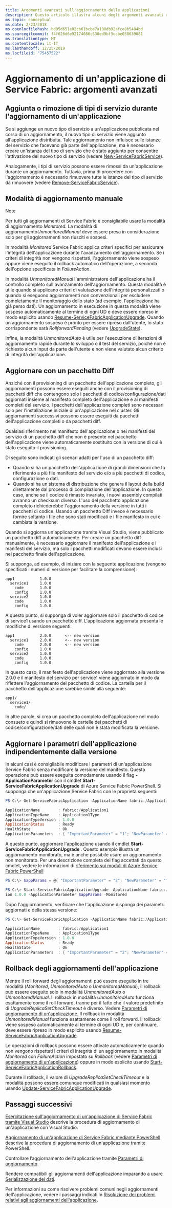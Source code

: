 ```yaml
---
title: Argomenti avanzati sull'aggiornamento delle applicazioni
description: Questo articolo illustra alcuni degli argomenti avanzati relativi all'aggiornamento di un'applicazione di Service Fabric.
ms.topic: conceptual
ms.date: 2/23/2018
ms.openlocfilehash: bd95d651e02cb61bcbe7a108db92afce8b5484bd
ms.sourcegitcommit: f4f626d6e92174086c530ed9bf3ccbe058639081
ms.translationtype: MT
ms.contentlocale: it-IT
ms.lasthandoff: 12/25/2019
ms.locfileid: "75457522"
---
```

# <a name="service-fabric-application-upgrade-advanced-topics"></a>Aggiornamento di un'applicazione di Service Fabric: argomenti avanzati
## <a name="adding-or-removing-service-types-during-an-application-upgrade"></a>Aggiunta o rimozione di tipi di servizio durante l'aggiornamento di un'applicazione
Se si aggiunge un nuovo tipo di servizio a un'applicazione pubblicata nel corso di un aggiornamento, il nuovo tipo di servizio viene aggiunto all'applicazione distribuita. Tale aggiornamento non influisce sulle istanze del servizio che facevano già parte dell'applicazione, ma è necessario creare un'istanza del tipo di servizio che è stato aggiunto per consentire l'attivazione del nuovo tipo di servizio (vedere [New-ServiceFabricService](https://docs.microsoft.com/powershell/module/servicefabric/new-servicefabricservice?view=azureservicefabricps)).

Analogamente, i tipi di servizio possono essere rimossi da un'applicazione durante un aggiornamento. Tuttavia, prima di procedere con l'aggiornamento è necessario rimuovere tutte le istanze del tipo di servizio da rimuovere (vedere [Remove-ServiceFabricService](https://docs.microsoft.com/powershell/module/servicefabric/remove-servicefabricservice?view=azureservicefabricps)).

## <a name="manual-upgrade-mode"></a>Modalità di aggiornamento manuale
> [!NOTE]
> Per tutti gli aggiornamenti di Service Fabric è consigliabile usare la modalità di aggiornamento *Monitored*.
> La modalità di aggiornamento*UnmonitoredManual* deve essere presa in considerazione solo per gli aggiornamenti non riusciti e sospesi. 
>
>

In modalità *Monitored* Service Fabric applica criteri specifici per assicurare l'integrità dell'applicazione durante l'avanzamento dell'aggiornamento. Se i criteri di integrità non vengono rispettati, l'aggiornamento viene sospeso oppure viene eseguito il rollback automatico dell'operazione, a seconda dell'opzione specificata in *FailureAction*.

In modalità *UnmonitoredManual* l'amministratore dell'applicazione ha il controllo completo sull'avanzamento dell'aggiornamento. Questa modalità è utile quando si applicano criteri di valutazione dell'integrità personalizzati o quando si eseguono aggiornamenti non convenzionali per escludere completamente il monitoraggio dello stato (ad esempio, l'applicazione ha già perso dati). Un aggiornamento in esecuzione in questa modalità viene sospeso automaticamente al termine di ogni UD e deve essere ripreso in modo esplicito usando [Resume-ServiceFabricApplicationUpgrade](https://docs.microsoft.com/powershell/module/servicefabric/resume-servicefabricapplicationupgrade?view=azureservicefabricps). Quando un aggiornamento sospeso è pronto per essere ripreso dall'utente, lo stato corrispondente sarà *RollforwardPending* (vedere [UpgradeState](https://docs.microsoft.com/dotnet/api/system.fabric.applicationupgradestate?view=azure-dotnet)).

Infine, la modalità *UnmonitoredAuto* è utile per l'esecuzione di iterazioni di aggiornamento rapide durante lo sviluppo o il test del servizio, poiché non è richiesto alcun input da parte dell'utente e non viene valutato alcun criterio di integrità dell'applicazione.

## <a name="upgrade-with-a-diff-package"></a>Aggiornare con un pacchetto Diff
Anziché con il provisioning di un pacchetto dell'applicazione completo, gli aggiornamenti possono essere eseguiti anche con il provisioning di pacchetti diff che contengono solo i pacchetti di codice/configurazione/dati aggiornati insieme al manifesto completo dell'applicazione e ai manifesti completi del servizio. I pacchetti dell'applicazione completi sono necessari solo per l'installazione iniziale di un'applicazione nel cluster. Gli aggiornamenti successivi possono essere eseguiti da pacchetti dell'applicazione completi o da pacchetti diff.  

Qualsiasi riferimento nel manifesto dell'applicazione o nei manifesti del servizio di un pacchetto diff che non è presente nel pacchetto dell'applicazione viene automaticamente sostituito con la versione di cui è stato eseguito il provisioning.

Di seguito sono indicati gli scenari adatti per l'uso di un pacchetto diff:

* Quando si ha un pacchetto dell'applicazione di grandi dimensioni che fa riferimento a più file manifesto del servizio e/o a più pacchetti di codice, configurazione o dati.
* Quando si ha un sistema di distribuzione che genera il layout della build direttamente dal processo di compilazione dell'applicazione. In questo caso, anche se il codice è rimasto invariato, i nuovi assembly compilati avranno un checksum diverso. L'uso del pacchetto applicazione completo richiederebbe l'aggiornamento della versione in tutti i pacchetti di codice. Usando un pacchetto Diff invece è necessario fornire soltanto i file che sono stati modificati e i file manifesto in cui è cambiata la versione.

Quando si aggiorna un'applicazione tramite Visual Studio, viene pubblicato un pacchetto diff automaticamente. Per creare un pacchetto diff manualmente, è necessario aggiornare il manifesto dell'applicazione e i manifesti del servizio, ma solo i pacchetti modificati devono essere inclusi nel pacchetto finale dell'applicazione.

Si supponga, ad esempio, di iniziare con la seguente applicazione (vengono specificati i numeri di versione per facilitare la comprensione):

```text
app1           1.0.0
  service1     1.0.0
    code       1.0.0
    config     1.0.0
  service2     1.0.0
    code       1.0.0
    config     1.0.0
```

A questo punto, si supponga di voler aggiornare solo il pacchetto di codice di service1 usando un pacchetto diff. L'applicazione aggiornata presenta le modifiche di versione seguenti:

```text
app1           2.0.0      <-- new version
  service1     2.0.0      <-- new version
    code       2.0.0      <-- new version
    config     1.0.0
  service2     1.0.0
    code       1.0.0
    config     1.0.0
```

In questo caso, il manifesto dell'applicazione viene aggiornato alla versione 2.0.0 e il manifesto del servizio per service1 viene aggiornato in modo da riflettere l'aggiornamento del pacchetto di codice. La cartella per il pacchetto dell'applicazione sarebbe simile alla seguente:

```text
app1/
  service1/
    code/
```

In altre parole, si crea un pacchetto completo dell'applicazione nel modo consueto e quindi si rimuovono le cartelle dei pacchetti di codice/configurazione/dati delle quali non è stata modificata la versione.

## <a name="upgrade-application-parameters-independently-of-version"></a>Aggiornare i parametri dell'applicazione indipendentemente dalla versione

In alcuni casi è consigliabile modificare i parametri di un'applicazione Service Fabric senza modificare la versione del manifesto. Questa operazione può essere eseguita comodamente usando il flag **-ApplicationParameter** con il cmdlet **Start-ServiceFabricApplicationUpgrade** di Azure Service Fabric PowerShell. Si supponga che un'applicazione Service Fabric con le proprietà seguenti:

```PowerShell
PS C:\> Get-ServiceFabricApplication -ApplicationName fabric:/Application1

ApplicationName        : fabric:/Application1
ApplicationTypeName    : Application1Type
ApplicationTypeVersion : 1.0.0
ApplicationStatus      : Ready
HealthState            : Ok
ApplicationParameters  : { "ImportantParameter" = "1"; "NewParameter" = "testBefore" }
```

A questo punto, aggiornare l'applicazione usando il cmdlet **Start-ServiceFabricApplicationUpgrade** . Questo esempio illustra un aggiornamento monitorato, ma è anche possibile usare un aggiornamento non monitorato. Per una descrizione completa dei flag accettati da questo cmdlet, vedere le informazioni di [riferimento sui moduli di Azure Service Fabric PowerShell](/powershell/module/servicefabric/start-servicefabricapplicationupgrade?view=azureservicefabricps#parameters)

```PowerShell
PS C:\> $appParams = @{ "ImportantParameter" = "2"; "NewParameter" = "testAfter"}

PS C:\> Start-ServiceFabricApplicationUpgrade -ApplicationName fabric:/Application1 -ApplicationTypeVers
ion 1.0.0 -ApplicationParameter $appParams -Monitored

```

Dopo l'aggiornamento, verificare che l'applicazione disponga dei parametri aggiornati e della stessa versione:

```PowerShell
PS C:\> Get-ServiceFabricApplication -ApplicationName fabric:/Application1

ApplicationName        : fabric:/Application1
ApplicationTypeName    : Application1Type
ApplicationTypeVersion : 1.0.0
ApplicationStatus      : Ready
HealthState            : Ok
ApplicationParameters  : { "ImportantParameter" = "2"; "NewParameter" = "testAfter" }
```

## <a name="rolling-back-application-upgrades"></a>Rollback degli aggiornamenti dell'applicazione

Mentre il roll forward degli aggiornamenti può essere eseguito in tre modalità (*Monitored*, *UnmonitoredAuto* o *UnmonitoredManual*), il rollback può essere eseguito solo in modalità *UnmonitoredAuto* o *UnmonitoredManual*. Il rollback in modalità *UnmonitoredAuto* funziona esattamente come il roll forward, tranne per il fatto che il valore predefinito di *UpgradeReplicaSetCheckTimeout* è diverso. Vedere [Parametri di aggiornamento di un'applicazione](service-fabric-application-upgrade-parameters.md). Il rollback in modalità *UnmonitoredManual* funziona esattamente come il roll forward. Il rollback viene sospeso automaticamente al termine di ogni UD e, per continuare, deve essere ripreso in modo esplicito usando [ Resume-ServiceFabricApplicationUpgrade](https://docs.microsoft.com/powershell/module/servicefabric/resume-servicefabricapplicationupgrade?view=azureservicefabricps).

Le operazioni di rollback possono essere attivate automaticamente quando non vengono rispettati i criteri di integrità di un aggiornamento in modalità *Monitored* con *FailureAction* impostato su *Rollback* (vedere [Parametri di aggiornamento di un'applicazione](service-fabric-application-upgrade-parameters.md)) oppure in modo esplicito usando [Start-ServiceFabricApplicationRollback](https://docs.microsoft.com/powershell/module/servicefabric/start-servicefabricapplicationrollback?view=azureservicefabricps).

Durante il rollback, il valore di *UpgradeReplicaSetCheckTimeout* e la modalità possono essere comunque modificati in qualsiasi momento usando [Update-ServiceFabricApplicationUpgrade](https://docs.microsoft.com/powershell/module/servicefabric/update-servicefabricapplicationupgrade?view=azureservicefabricps).

## <a name="next-steps"></a>Passaggi successivi
[Esercitazione sull'aggiornamento di un'applicazione di Service Fabric tramite Visual Studio](service-fabric-application-upgrade-tutorial.md) descrive la procedura di aggiornamento di un'applicazione con Visual Studio.

[Aggiornamento di un'applicazione di Service Fabric mediante PowerShell](service-fabric-application-upgrade-tutorial-powershell.md) descrive la procedura di aggiornamento di un'applicazione tramite PowerShell.

Controllare l’aggiornamento dell'applicazione tramite [Parametri di aggiornamento](service-fabric-application-upgrade-parameters.md).

Rendere compatibili gli aggiornamenti dell'applicazione imparando a usare [Serializzazione dei dati](service-fabric-application-upgrade-data-serialization.md).

Per informazioni su come risolvere problemi comuni negli aggiornamenti dell'applicazione, vedere i passaggi indicati in [Risoluzione dei problemi relativi agli aggiornamenti dell'applicazione](service-fabric-application-upgrade-troubleshooting.md).
